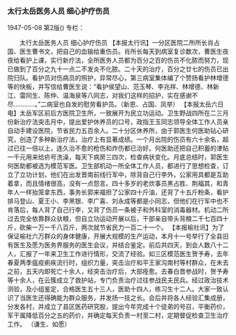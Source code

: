 ### 太行太岳医务人员  细心护疗伤员

1947-05-08
第2版()
专栏：

　　太行太岳医务人员
    细心护疗伤员
    【本报太行讯】一分区医院二所所长肖占国、医生曹书文，把自己的血输给重伤员。肖所长每天到病室复诊数次，曹医生夜夜给看护上课，实行新疗法，全所医务人员都为百分之百的伤员不化脓而努力，现已做到了百分之九十一点二不发炎不化脓。二十天的治疗，百分之廿七的伤员已出院归队。看护员对伤病员的照护，异常尽心，第三病室集体编了个赞扬看护林增德等的快板，并写信给曹医生说：“看护侯望山、范玉琴、李兆祥、林增德、林新江、雷同生、陈仲、温海泉等八同志，对我们这样的招护，实在感谢不尽…………。”二病室也自发的慰劳看护员。（新恩、占国、凤举）
    【本报太岳六日电】太岳军区前后方医院卫生所，一致展开为民立功运动。卫生野战四所在二三月份新治疗法突击月中，提出爱护休养员的口号，政指王玉同志领导全体工作人员亲自动手建设医院，节省民力五百余人。二十分区休养所，由于郭医生何医助钻心研究，创造了多种新治疗法，治疗上有显著成绩。一个月出院的伤员有六十余名，超过已往一倍以上，连久治不愈的枪伤和炸伤都已治好。何医助还把自己积蓄的津贴一千元用来给疥号洗澡，每天下病房三四次，检查病状变化。月底总结时，郭医生何医助都被选为模范军医。卫生部机动一所全体工作人员，都进行了思想检查，订立了立功计划，他们在出发晋南前线行军中，除背自己行李外，公家用具都是互助着拿，而且情绪很高，没有一点怨言。四十多岁的老炊事员黑占胜、荆福其，和青年人一样抬笼拿东西，事务长郭来福担了公家四十斤油，还背了十五斤粉条，看护排马登山、夏王小、李黑银、李广喜、刘永成等都是小同志，但他们在行军中也不肯落后，每人背了自己行李，又背了伤员一条被子和外科室的消毒器材。机动二所过去完全依靠群众驮粮，但自立功运动开展以后，干部亲自带头背粮二千七百四十斤，砍柴一万一千八百斤，两次就节省民力一百二十一个。
    【本报榆社讯】为了保证榆社六万群众的身体健康，开展大规模的生产运动，本月十一号举行了全县旧有医生及愿为医务界服务的医生会议，并结合鉴定。前后共四天，到会人数八十二人，汇报了一年来卫生工作进行情形，交流了经验。如三区模范医生贺予寿，去年春夏两季瘟疫痢疾流行时，组织力量，突击治疗和平王家沟南村等村群众，在未去之前，五天内即死亡十余人，经突击治疗后，大部痊愈。去春白晋参战时，贺予寿等十余人，在云簇成立了救护站，专门负责治疗过往参战民夫民兵。经过政治技术测验，及小组鉴定，合格医生五十三人，医助十四人，练习生十二人。大家一致认识了当医生还得确能为群众服务，并发扬一技之长。会后并将各人经验汇集成册，分发各村，并成立了县区医药研究股，提出今年完成十个徒弟的号召，平衡药价，军干属降低百分之五的药价，并确定每天负责一村至二村，定期督促检查卫生治疗工作。
    （谦生、如愿）
